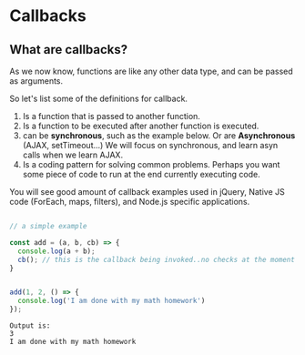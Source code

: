 # Callbacks

## What are callbacks?
As we now know, functions are like any other data type, and can be passed as arguments.


So let's list some of the definitions for callback.


1. Is a function that is passed to another function.
2. Is a function to be executed after another function is executed.
3. can be **synchronous**, such as the example below. Or are **Asynchronous** (AJAX, setTimeout...) We will focus on synchronous, and learn asyn calls when we learn AJAX.
4. Is a coding pattern for solving common problems. Perhaps you want some piece of code to run at the end currently executing code.

You will see good amount of callback examples used in jQuery, Native JS code (ForEach, maps, filters), and Node.js specific applications.

```javascript

// a simple example

const add = (a, b, cb) => {
  console.log(a + b);
  cb(); // this is the callback being invoked..no checks at the moment
}


add(1, 2, () => {
  console.log('I am done with my math homework')
});
```

	Output is: 
	3
	I am done with my math homework
	

